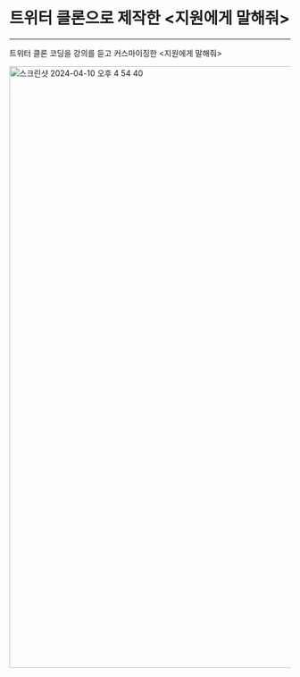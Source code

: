 # 트위터 클론으로 제작한 <지원에게 말해줘> 
---
트위터 클론 코딩을 강의를 듣고 커스마이징한 <지원에게 말해줘> 

<img width="1078" alt="스크린샷 2024-04-10 오후 4 54 40" src="https://github.com/99JIWONDEV/X-Clone-TalktoJIWON/assets/128890692/8ee6a253-7168-4e26-94bb-c5a69317b347">



